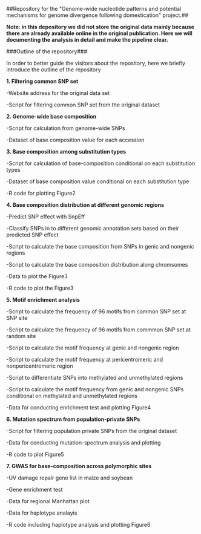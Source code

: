 ##Repository for the "Genome-wide nucleotide patterns and potential mechanisms for genome divergence following domestication" project.##


**Note: in this depository we did not store the original data mainly because there are already available online in the original publication. Here we will documenting the analysis in detail and make the pipeline clear.**

###Outline of the repository###


In order to better guide the visitors about the repository, here we briefly introduce the outline of the repository
 
**1. Filtering common SNP set** 

-Website address for the original data set

-Script for filtering common SNP set from the original dataset


**2. Genome-wide base composition** 

-Script for calculation from genome-wide SNPs

-Dataset of base composition value for each accession

**3. Base composition among substitution types** 

-Script for calculation of base-composition conditional on each substitution types

-Dataset of base composition value conditional on each substitution type 

-R code for plotting Figure2

**4. Base composition distribution at different genomic regions**
  
-Predict SNP effect with SnpEff

-Classify SNPs in to different genomic annotation sets based on their predicted SNP effect 

-Script to calculate the base composition from SNPs in genic and nongenic regions

-Script to calculate the base composition distribution along chromsomes 

-Data to plot the Figure3

-R code to plot the Figure3

**5. Motif enrichment analysis**

-Script to calculate the frequency of 96 motifs from common SNP set at SNP site

-Script to calculate the frequency of 96 motifs from commmon SNP set at random site

-Script to calculate the motif frequency at genic and nongenic region

-Script to calculate the motif frequency at pericentromeric and nonpericentromeric region

-Script to differentiate SNPs into methylated and unmethylated regions

-Script to calculate the motif frequency from genic and nongenic SNPs conditional on methylated and unmethylated regions

-Data for conducting enrichment test and plotting Figure4 

**6. Mutation spectrum from population-private SNPs**

-Script for filtering population private SNPs from the original dataset

-Data for conducting mutation-spectrum analysis and plotting

-R code to plot Figure5

**7. GWAS for base-composition across polymorphic sites**

-UV damage repair gene list in maize and soybean

-Gene enrichment test

-Data for regional Manhattan plot

-Data for haplotype analayis

-R code including haplotype analysis and plotting Figure6